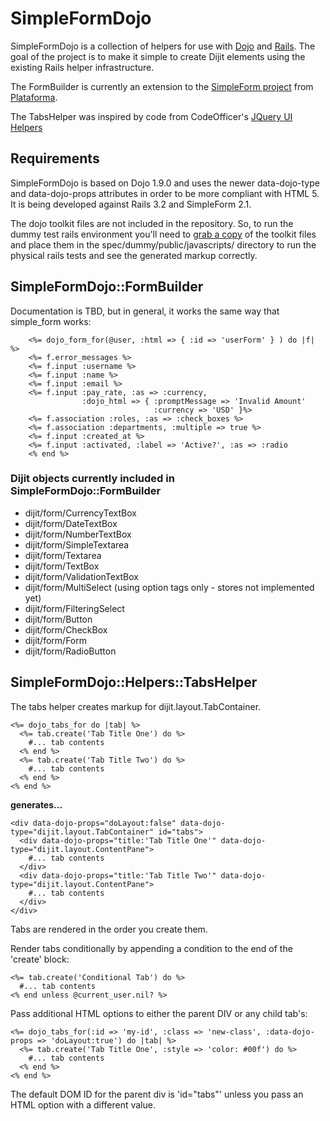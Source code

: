 # SimpleFormDojo

SimpleFormDojo is a collection of helpers for use with [Dojo](http://dojotoolkit.org) and [Rails](http://rubyonrails.org). The goal of the project is to make it simple to create Dijit elements using the existing Rails helper infrastructure.  

The FormBuilder is currently an extension to the [SimpleForm project](https://github.com/plataformatec/simple_form) from [Plataforma](http://blog.plataformatec.com.br/tag/simple_form). 

The TabsHelper was inspired by code from CodeOfficer's [JQuery UI Helpers](https://github.com/CodeOfficer/jquery-ui-rails-helpers)

## Requirements 

SimpleFormDojo is based on Dojo 1.9.0 and uses the newer data-dojo-type and data-dojo-props attributes in order to be more compliant with HTML 5. It is being developed against Rails 3.2 and SimpleForm 2.1. 

The dojo toolkit files are not included in the repository. So, to run the dummy test rails environment you'll need to [grab a copy](http://download.dojotoolkit.org/) of the toolkit files and place them in the spec/dummy/public/javascripts/ directory to run the physical rails tests and see the generated markup correctly.

## SimpleFormDojo::FormBuilder 

Documentation is TBD, but in general, it works the same way that simple_form works: 

        <%= dojo_form_for(@user, :html => { :id => 'userForm' } ) do |f| %>
        <%= f.error_messages %>
        <%= f.input :username %>
        <%= f.input :name %>
        <%= f.input :email %>
        <%= f.input :pay_rate, :as => :currency, 
                    :dojo_html => { :promptMessage => 'Invalid Amount' 
                                    :currency => 'USD' }%>
        <%= f.association :roles, :as => :check_boxes %>
        <%= f.association :departments, :multiple => true %>
        <%= f.input :created_at %>
        <%= f.input :activated, :label => 'Active?', :as => :radio
        <% end %>

### Dijit objects currently included in SimpleFormDojo::FormBuilder

* dijit/form/CurrencyTextBox
* dijit/form/DateTextBox
* dijit/form/NumberTextBox
* dijit/form/SimpleTextarea
* dijit/form/Textarea
* dijit/form/TextBox
* dijit/form/ValidationTextBox
* dijit/form/MultiSelect (using option tags only - stores not implemented yet)
* dijit/form/FilteringSelect
* dijit/form/Button
* dijit/form/CheckBox
* dijit/form/Form
* dijit/form/RadioButton

## SimpleFormDojo::Helpers::TabsHelper 

The tabs helper creates markup for dijit.layout.TabContainer. 

    <%= dojo_tabs_for do |tab| %>
      <%= tab.create('Tab Title One') do %>
        #... tab contents
      <% end %>
      <%= tab.create('Tab Title Two') do %>
        #... tab contents
      <% end %>
    <% end %>

**generates...**

    <div data-dojo-props="doLayout:false" data-dojo-type="dijit.layout.TabContainer" id="tabs">
      <div data-dojo-props="title:'Tab Title One'" data-dojo-type="dijit.layout.ContentPane">
        #... tab contents
      </div>
      <div data-dojo-props="title:'Tab Title Two'" data-dojo-type="dijit.layout.ContentPane">
        #... tab contents
      </div>
    </div>

Tabs are rendered in the order you create them. 

Render tabs conditionally by appending a condition to the end of the 'create' block: 

    <%= tab.create('Conditional Tab') do %>
      #... tab contents
    <% end unless @current_user.nil? %>

Pass additional HTML options to either the parent DIV or any child tab's: 

    <%= dojo_tabs_for(:id => 'my-id', :class => 'new-class', :data-dojo-props => 'doLayout:true') do |tab| %>
      <%= tab.create('Tab Title One', :style => 'color: #00f') do %>
        #... tab contents
      <% end %>
    <% end %>
  
The default DOM ID for the parent div is 'id="tabs"' unless you pass an HTML option with a different value.

